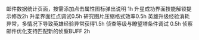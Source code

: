 邮件数据统计页面，按需添加点击属性图标弹出说明 1h
升星成功界面技能解锁提示修改2h
升星界面红点调试0.5h
研究图片压缩格式效率0.5h
 英雄升级经验消耗异常，多情况下导致英雄经验异常获得1.5h
 侦查等级与瞭望塔条件调试 0.5h
 侦察邮件优化支持匹配新的侦察BUFF 2h
 

